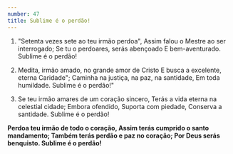```yaml
---
number: 47
title: Sublime é o perdão!
---
```


1. "Setenta vezes sete ao teu irmão perdoa",
  Assim falou o Mestre ao ser interrogado;
  Se tu o perdoares, serás abençoado
  E bem-aventurado. Sublime é o perdão!

2. Medita, irmão amado, no grande amor de Cristo
  E busca a excelente, eterna Caridade";
  Caminha na justiça, na paz, na santidade,
  Em toda humildade. Sublime é o perdão!"

3. Se teu irmão amares de um coração sincero,
  Terás a vida eterna na celestial cidade;
  Embora ofendido, Suporta com piedade,
  Conserva a santidade. Sublime é o perdão!

  __Perdoa teu irmão de todo o coração,
  Assim terás cumprido o santo mandamento;
  Também terás perdão e paz no coração;
  Por Deus serás benquisto. Sublime é o perdão!__
